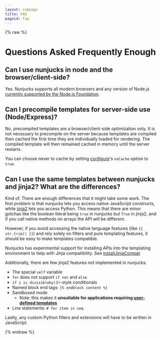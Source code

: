 ```yaml
---
layout: subpage
title: FAQ
pageid: faq
---
```

{% raw %}

# Questions Asked Frequently Enough

## Can I use nunjucks in node and the browser/client-side?

Yes. Nunjucks supports all modern browsers and any version of Node.js
[currently supported by the Node.js Foundation](https://github.com/nodejs/Release#release-schedule1).

## Can I precompile templates for server-side use (Node/Express)?

No, precompiled templates are a browser/client-side optimization only. 
It is not necessary to precompile on the server because templates are
compiled then cached the first time they are individually loaded for rendering. 
The compiled template will then remained cached in memory until the server restarts.

You can choose never to cache by setting [configure](api.html#configure)'s `noCache` option to `true`.

## Can I use the same templates between nunjucks and jinja2? What are the differences?

Kind of. There are enough differences that it might take some work.
The first problem is that nunjucks lets you access native JavaScript
constructs, while [jinja2](http://jinja.pocoo.org/) lets you access
Python. This means that there are minor gotchas like the boolean
literal being `true` in nunjucks but `True` in jinja2, and if you call
native methods on arrays the API will be different.

However, if you avoid accessing the native language features (like `{{ str.trim() }}`)
and rely solely on filters and pure templating
features, it should be easy to make templates compatible.

Nunjucks has experimental support for installing APIs into the
templating environment to help with Jinja compatibility. See
[installJinjaCompat](api.html#installjinjacompat).

Additionally, there are few jinja2 features not implemented in nunjucks:

* The special `self` variable
* `for` does not support `if not` and `else`
* `if i is divisibleby(3)`-style conditionals
* Named block end tags: `{% endblock content %}`
* Sandboxed mode
  * Note: this makes it **unsuitable for applications requiring [user-defined templates](api.html#user-defined-templates-warning)**
* Line statements: `# for item in seq`

Lastly, any custom Python filters and extensions will have to be written in JavaScript.

{% endraw %}
